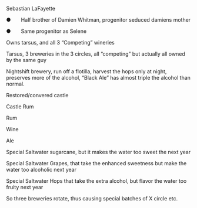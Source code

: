 Sebastian LaFayette

●       Half brother of Damien Whitman, progenitor seduced damiens mother

●       Same progenitor as Selene

Owns tarsus, and all 3 “Competing” wineries

Tarsus, 3 breweries in the 3 circles, all “competing” but actually all owned by the same guy

Nightshift brewery, run off a flotilla, harvest the hops only at night, preserves more of the alcohol, “Black Ale” has almost triple the alcohol than normal.

Restored/convered castle

Castle Rum

Rum

Wine

Ale

Special Saltwater sugarcane, but it makes the water too sweet the next year

Special Saltwater Grapes, that take the enhanced sweetness but make the water too alcoholic next year

Special Saltwater Hops that take the extra alcohol, but flavor the water too fruity next year

So three breweries rotate, thus causing special batches of X circle etc.